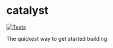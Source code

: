 # catalyst

[![Tests](https://github.com/721labs/catalyst/actions/workflows/tests.yml/badge.svg)](https://github.com/721labs/catalyst/actions/workflows/tests.yml)

The quickest way to get started building
